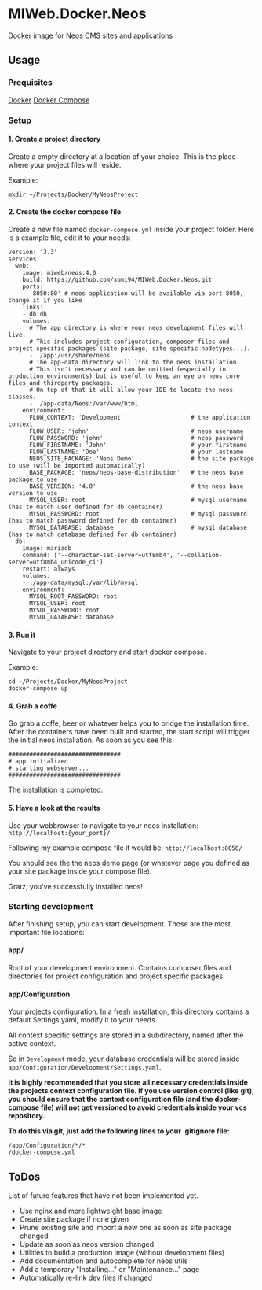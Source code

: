 # MIWeb.Docker.Neos
Docker image for Neos CMS sites and applications

## Usage
### Prequisites
[Docker](https://www.docker.com/)
[Docker Compose](https://docs.docker.com/compose/)
### Setup
#### 1. Create a project directory
Create a empty directory at a location of your choice. This is the place where your project files will reside.

Example:
```
mkdir ~/Projects/Docker/MyNeosProject
```
#### 2. Create the docker compose file
Create a new file named `docker-compose.yml` inside your project folder.
Here is a example file, edit it to your needs:
```
version: '3.3'
services:
  web:
    image: miweb/neos:4.0
    build: https://github.com/somi94/MIWeb.Docker.Neos.git
    ports:
    - '8050:80' # neos application will be available via port 8050, change it if you like
    links:
    - db:db
    volumes:
      # The app directory is where your neos development files will live. 
      # This includes project configuration, composer files and project specific packages (site package, site specific nodetypes...).
      - ./app:/usr/share/neos
      # The app-data directory will link to the neos installation.
      # This isn't necessary and can be omitted (especially in production environments) but is useful to keep an eye on neos core files and thirdparty packages.
      # On top of that it will allow your IDE to locate the neos classes.
      - ./app-data/Neos:/var/www/html 
    environment:
      FLOW_CONTEXT: 'Development'                   # the application context
      FLOW_USER: 'john'                             # neos username    
      FLOW_PASSWORD: 'john'                         # neos password
      FLOW_FIRSTNAME: 'John'                        # your firstname
      FLOW_LASTNAME: 'Doe'                          # your lastname
      NEOS_SITE_PACKAGE: 'Neos.Demo'                # the site package to use (will be imported automatically)
      BASE_PACKAGE: 'neos/neos-base-distribution'   # the neos base package to use
      BASE_VERSION: '4.0'                           # the neos base version to use
      MYSQL_USER: root                              # mysql username (has to match user defined for db container)
      MYSQL_PASSWORD: root                          # mysql password (has to match password defined for db container)
      MYSQL_DATABASE: database                      # mysql database (has to match database defined for db container)
  db:
    image: mariadb
    command: ['--character-set-server=utf8mb4', '--collation-server=utf8mb4_unicode_ci']
    restart: always
    volumes:
    - ./app-data/mysql:/var/lib/mysql
    environment:
      MYSQL_ROOT_PASSWORD: root
      MYSQL_USER: root
      MYSQL_PASSWORD: root
      MYSQL_DATABASE: database
```
#### 3. Run it
Navigate to your project directory and start docker compose.

Example:
```
cd ~/Projects/Docker/MyNeosProject
docker-compose up
```
#### 4. Grab a coffe
Go grab a coffe, beer or whatever helps you to bridge the installation time.
After the containers have been built and started, the start script will trigger the initial neos installation.
As soon as you see this:
```
################################
# app initialized
# starting webserver...
################################
```
The installation is completed.

#### 5. Have a look at the results
Use your webbrowser to navigate to your neos installation: `http://localhost:{your_port}/`

Following my example compose file it would be: `http://localhost:8050/`

You should see the the neos demo page (or whatever page you defined as your site package inside your compose file).

Gratz, you've successfully installed neos!

### Starting development
After finishing setup, you can start development.
Those are the most important file locations:
#### app/
Root of your development environment. Contains composer files and directories for project configuration and project specific packages.
#### app/Configuration
Your projects configuration. In a fresh installation, this directory contains a default Settings.yaml, modify it to your needs.

All context specific settings are stored in a subdirectory, named after the active context.

So in `Development` mode, your database credentials will be stored inside `app/Configuration/Development/Settings.yaml`.

**It is highly recommended that you store all necessary credentials inside the projects context configuration file. If you use version control (like git), you should ensure that the context configuration file (and the docker-compose file) will not get versioned to avoid credentials inside your vcs repository.**

**To do this via git, just add the following lines to your .gitignore file:**
```
/app/Configuration/*/*
/docker-compose.yml
```
## ToDos
List of future features that have not been implemented yet.
* Use nginx and more lightweight base image
* Create site package if none given
* Prune existing site and import a new one as soon as site package changed
* Update as soon as neos version changed
* Utilities to build a production image (without development files)
* Add documentation and autocomplete for neos utils
* Add a temporary "Installing..." or "Maintenance..." page
* Automatically re-link dev files if changed

